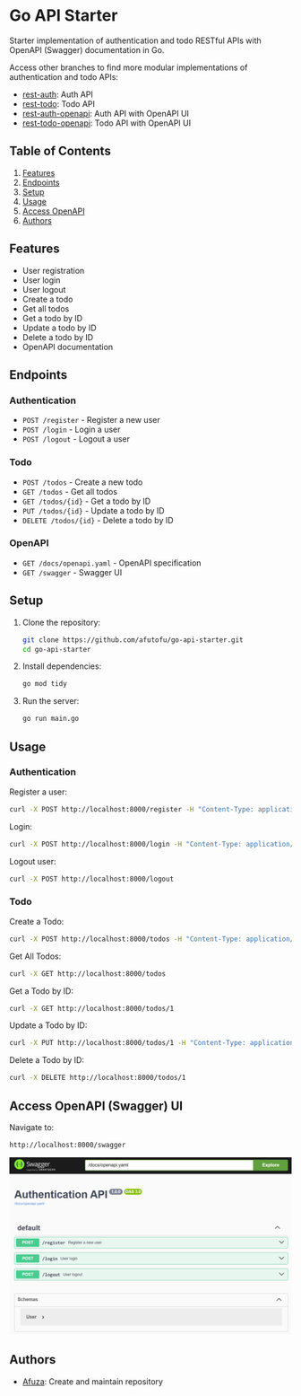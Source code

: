 # Go API Starter

Starter implementation of authentication and todo RESTful APIs with OpenAPI (Swagger) documentation in Go.

Access other branches to find more modular implementations of authentication and todo APIs:

- [rest-auth](https://github.com/afutofu/go-api-starter/tree/rest-auth): Auth API
- [rest-todo](https://github.com/afutofu/go-api-starter/tree/rest-todo): Todo API
- [rest-auth-openapi](https://github.com/afutofu/go-api-starter/tree/rest-auth-openapi): Auth API with OpenAPI UI
- [rest-todo-openapi](https://github.com/afutofu/go-api-starter/tree/rest-todo-openapi): Todo API with OpenAPI UI

## Table of Contents

1. [Features](#features)
1. [Endpoints](#endpoints)
1. [Setup](#setup)
1. [Usage](#usage)
1. [Access OpenAPI](#access-openapi-swagger-ui)
1. [Authors](#authors)

## Features

- User registration
- User login
- User logout
- Create a todo
- Get all todos
- Get a todo by ID
- Update a todo by ID
- Delete a todo by ID
- OpenAPI documentation

## Endpoints

### Authentication

- `POST /register` - Register a new user
- `POST /login` - Login a user
- `POST /logout` - Logout a user

### Todo

- `POST /todos` - Create a new todo
- `GET /todos` - Get all todos
- `GET /todos/{id}` - Get a todo by ID
- `PUT /todos/{id}` - Update a todo by ID
- `DELETE /todos/{id}` - Delete a todo by ID

### OpenAPI

- `GET /docs/openapi.yaml` - OpenAPI specification
- `GET /swagger` - Swagger UI

## Setup

1. Clone the repository:

   ```bash
   git clone https://github.com/afutofu/go-api-starter.git
   cd go-api-starter
   ```

2. Install dependencies:

   ```bash
   go mod tidy
   ```

3. Run the server:
   ```bash
   go run main.go
   ```

## Usage

### Authentication

Register a user:

```bash
curl -X POST http://localhost:8000/register -H "Content-Type: application/json" -d '{"username":"testuser", "password":"password123"}'
```

Login:

```bash
curl -X POST http://localhost:8000/login -H "Content-Type: application/json" -d '{"username":"testuser", "password":"password123"}'

```

Logout user:

```bash
curl -X POST http://localhost:8000/logout
```

### Todo

Create a Todo:

```bash
curl -X POST http://localhost:8000/todos -H "Content-Type: application/json" -d '{"text":"Test Todo", "completed":false}'
```

Get All Todos:

```bash
curl -X GET http://localhost:8000/todos
```

Get a Todo by ID:

```bash
curl -X GET http://localhost:8000/todos/1
```

Update a Todo by ID:

```bash
curl -X PUT http://localhost:8000/todos/1 -H "Content-Type: application/json" -d '{"text":"Updated Todo", "completed":true}'
```

Delete a Todo by ID:

```bash
curl -X DELETE http://localhost:8000/todos/1
```

## Access OpenAPI (Swagger) UI

Navigate to:

```bash
http://localhost:8000/swagger
```

![OpenAPI (Swagger) UI](openapi-image.png)

## Authors

- [Afuza](https://github.com/afutofu): Create and maintain repository
